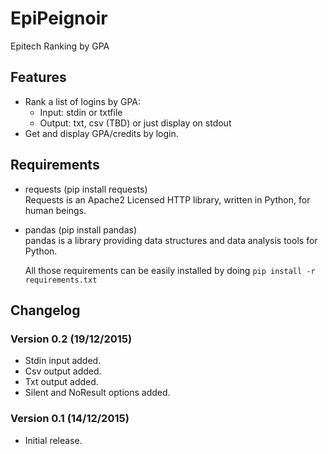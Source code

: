 # EpiPeignoir
Epitech Ranking by GPA

## Features
* Rank a list of logins by GPA:
  * Input: stdin or txtfile
  * Output: txt, csv (TBD) or just display on stdout
* Get and display GPA/credits by login.

## Requirements
* requests (pip install requests)  
    Requests is an Apache2 Licensed HTTP library, written in Python, for human beings.
* pandas (pip install pandas)  
    pandas is a library providing data structures and data analysis tools for Python.
  
  All those requirements can be easily installed by doing ``pip install -r requirements.txt``

## Changelog
### Version 0.2 (19/12/2015)
* Stdin input added.
* Csv output added.
* Txt output added.
* Silent and NoResult options added.
### Version 0.1 (14/12/2015)
* Initial release.
